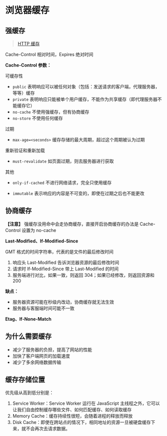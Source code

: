 # 浏览器缓存

## 强缓存

> [HTTP 缓存](https://juejin.cn/post/7060876277376352293)

Cache-Control 相对时间，Expires 绝对时间

**Cache-Control 参数：**

可缓存性

- `public` 表明响应可以被任何对象（包括：发送请求的客户端，代理服务器，等等）缓存
- `private` 表明响应只能被单个用户缓存，不能作为共享缓存（即代理服务器不能缓存它）
- `no-cache` 不使用强缓存，但有协商缓存
- `no-store` 不使用任何缓存

过期

- `max-age=<seconds>` 缓存存储的最大周期，超过这个周期被认为过期

重新验证和重新加载

- `must-revalidate` 如页面过期，则去服务器进行获取

其他

- `only-if-cached` 不进行网络请求，完全只使用缓存

- `immutable` 表示响应的内容是不可变的，即使在过期之后也不能更改

## 协商缓存

**【注意】** 强缓存没用命中会走协商缓存，直接开启协商缓存的办法是 Cache-Control 设置为 no-cache

**Last-Modified、If-Modified-Since**

GMT 格式的时间字符串，代表的是文件的最后修改时间

1. 响应头 Last-Modified 告诉浏览器资源的最后修改时间
2. 请求时 If-Modified-Since 带上 Last-Modified 的时间
3. 服务端进行对比，如果一致，则返回 304；如果已经修改，则返回资源和 200

**缺点：**

- 服务器资源可能在秒级内改动，协商缓存就无法生效
- 服务器与客服端时间可能不一致

**Etag、If-None-Match**

## 为什么需要缓存

- 减少了服务器的负担，提高了网站的性能
- 加快了客户端网页的加载速度
- 减少了多余网络数据传输

## 缓存存储位置

优先级从高到低分别是：

1. Service Worker：Service Worker 运行在 JavaScript 主线程之外，它可以让我们自由控制缓存哪些文件、如何匹配缓存、如何读取缓存
2. Memory Cache：缓存持续性很短，会随着进程的释放而释放
3. Disk Cache：即使在跨站点的情况下，相同地址的资源一旦被硬盘缓存下来，就不会再次去请求数据。
